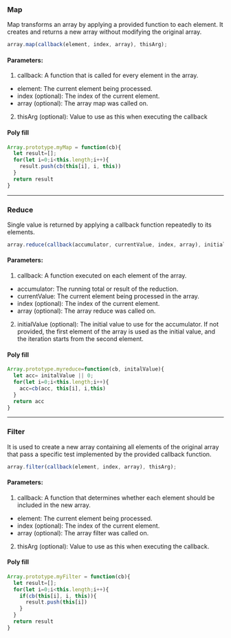 ### Map
Map transforms an array by applying a provided function to each element. It creates and returns a new array without modifying the original array.
```js
array.map(callback(element, index, array), thisArg);
```
#### Parameters:
1. callback: A function that is called for every element in the array.
- element: The current element being processed.
- index (optional): The index of the current element.
- array (optional): The array map was called on.
2. thisArg (optional): Value to use as this when executing the callback
#### Poly fill
```js
Array.prototype.myMap = function(cb){
  let result=[];
  for(let i=0;i<this.length;i++){
    result.push(cb(this[i], i, this))
  }
  return result
}
```
---

### Reduce
Single value is returned by applying a callback function repeatedly to its elements.
```js
array.reduce(callback(accumulator, currentValue, index, array), initialValue);
```
#### Parameters:
1. callback: A function executed on each element of the array.
- accumulator: The running total or result of the reduction.
- currentValue: The current element being processed in the array.
- index (optional): The index of the current element.
- array (optional): The array reduce was called on.
2. initialValue (optional): The initial value to use for the accumulator. If not provided, the first element of the array is used as the initial value, and the iteration starts from the second element.

#### Poly fill
```js
Array.prototype.myreduce=function(cb, initalValue){
  let acc= initalValue || 0;
  for(let i=0;i<this.length;i++){
    acc=cb(acc, this[i], i,this)
  }
  return acc
}
```
---

### Filter
It is used to create a new array containing all elements of the original array that pass a specific test implemented by the provided callback function.
```js
array.filter(callback(element, index, array), thisArg);
```
#### Parameters:
1. callback: A function that determines whether each element should be included in the new array.
- element: The current element being processed.
- index (optional): The index of the current element.
- array (optional): The array filter was called on.
2. thisArg (optional): Value to use as this when executing the callback.

#### Poly fill
```js
Array.prototype.myFilter = function(cb){
  let result=[];
  for(let i=0;i<this.length;i++){
    if(cb(this[i], i, this)){
      result.push(this[i])
    }
  }
  return result
}
```
